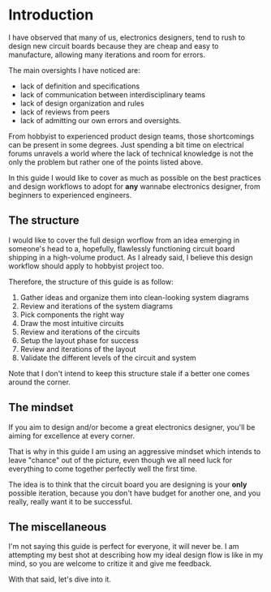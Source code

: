 # Introduction

I have observed that many of us, electronics designers, tend to rush to design new circuit boards because they are cheap and easy to manufacture, allowing many iterations and room for errors.

The main oversights I have noticed are:

- lack of definition and specifications
- lack of communication between interdisciplinary teams
- lack of design organization and rules
- lack of reviews from peers
- lack of admitting our own errors and oversights.

From hobbyist to experienced product design teams, those shortcomings can be present in some degrees.
Just spending a bit time on electrical forums unravels a world where the lack of technical knowledge is not the only the problem but rather one of the points listed above.

In this guide I would like to cover as much as possible on the best practices and design workflows to adopt for **any** wannabe electronics designer, from beginners to experienced engineers.

## The structure

I would like to cover the full design worflow from an idea emerging in someone's head to a, hopefully, flawlessly functioning circuit board shipping in a high-volume product. As I already said, I believe this design workflow should apply to hobbyist project too.

Therefore, the structure of this guide is as follow:

1. Gather ideas and organize them into clean-looking system diagrams
0. Review and iterations of the system diagrams
0. Pick components the right way
0. Draw the most intuitive circuits
0. Review and iterations of the circuits
0. Setup the layout phase for success
0. Review and iterations of the layout
0. Validate the different levels of the circuit and system

Note that I don't intend to keep this structure stale if a better one comes around the corner.

## The mindset

If you aim to design and/or become a great electronics designer, you'll be aiming for excellence at every corner.

That is why in this guide I am using an aggressive mindset which intends to leave "chance" out of the picture, even though we all need luck for everything to come together perfectly well the first time.

The idea is to think that the circuit board you are designing is your **only** possible iteration, because you don't have budget for another one, and you really, really want it to be successful.

## The miscellaneous

I'm not saying this guide is perfect for everyone, it will never be. I am attempting my best shot at describing how my ideal design flow is like in my mind, so you are welcome to critize it and give me feedback.

With that said, let's dive into it.
